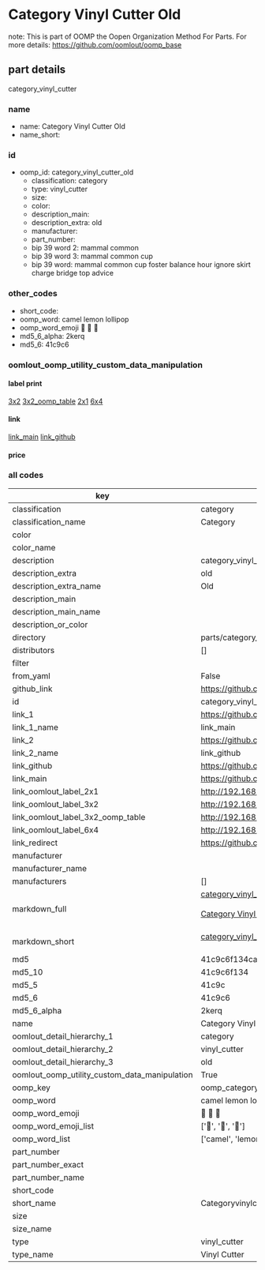 # Category Vinyl Cutter Old  

note: This is part of OOMP the Oopen Organization Method For Parts. For more details: https://github.com/oomlout/oomp_base

##  part details
  



category_vinyl_cutter



### name
* name: Category Vinyl Cutter Old
* name_short: 
### id
* oomp_id: category_vinyl_cutter_old
  * classification: category
  * type: vinyl_cutter
  * size: 
  * color: 
  * description_main: 
  * description_extra: old
  * manufacturer: 
  * part_number: 
  * bip 39 word 2: mammal common
  * bip 39 word 3: mammal common cup
  * bip 39 word: mammal common cup foster balance hour ignore skirt charge bridge top advice

### other_codes
* short_code: 
* oomp_word: camel lemon lollipop
* oomp_word_emoji :camel: :lemon: :lollipop:
* md5_6_alpha: 2kerq
* md5_6: 41c9c6






### oomlout_oomp_utility_custom_data_manipulation
#### label print
[3x2](http://192.168.1.245:1112/?label=oomp%202kerq)
[3x2_oomp_table](http://192.168.1.108:1112/?label=oomp%202kerq)
[2x1](http://192.168.1.242:1112/?label=oomp%202kerq)
[6x4](http://192.168.1.55:1112/?label=oomp%202kerq)    

#### link

[link_main](https://github.com/oomlout/oomlout_oomp_version_1_messy/tree/main/parts/category_vinyl_cutter_old) [link_github](https://github.com/oomlout/oomlout_oomp_version_1_messy/tree/main/parts/category_vinyl_cutter_old)                             

#### price







### all codes 
| key | value |  
| --- | --- |  
| classification | category |  
| classification_name | Category |  
| color |  |  
| color_name |  |  
| description | category_vinyl_cutter |  
| description_extra | old |  
| description_extra_name | Old |  
| description_main |  |  
| description_main_name |  |  
| description_or_color |   |  
| directory | parts/category_vinyl_cutter_old |  
| distributors | [] |  
| filter |  |  
| from_yaml | False |  
| github_link | https://github.com/oomlout/oomlout_oomp_part_src/tree/main/parts/category_vinyl_cutter_old |  
| id | category_vinyl_cutter_old |  
| link_1 | https://github.com/oomlout/oomlout_oomp_version_1_messy/tree/main/parts/category_vinyl_cutter_old |  
| link_1_name | link_main |  
| link_2 | https://github.com/oomlout/oomlout_oomp_version_1_messy/tree/main/parts/category_vinyl_cutter_old |  
| link_2_name | link_github |  
| link_github | https://github.com/oomlout/oomlout_oomp_version_1_messy/tree/main/parts/category_vinyl_cutter_old |  
| link_main | https://github.com/oomlout/oomlout_oomp_version_1_messy/tree/main/parts/category_vinyl_cutter_old |  
| link_oomlout_label_2x1 | http://192.168.1.242:1112/?label=oomp%202kerq |  
| link_oomlout_label_3x2 | http://192.168.1.245:1112/?label=oomp%202kerq |  
| link_oomlout_label_3x2_oomp_table | http://192.168.1.108:1112/?label=oomp%202kerq |  
| link_oomlout_label_6x4 | http://192.168.1.55:1112/?label=oomp%202kerq |  
| link_redirect | https://github.com/oomlout/oomlout_oomp_version_1_messy/tree/main/parts/category_vinyl_cutter_old |  
| manufacturer |  |  
| manufacturer_name |  |  
| manufacturers | [] |  
| markdown_full | [category_vinyl_cutter_old](none)<br>[](none)<br>[Category Vinyl Cutter Old](none)<br><br> |  
| markdown_short | [category_vinyl_cutter_old](none)<br><br> |  
| md5 | 41c9c6f134caae19b908d5c06b4b9c35 |  
| md5_10 | 41c9c6f134 |  
| md5_5 | 41c9c |  
| md5_6 | 41c9c6 |  
| md5_6_alpha | 2kerq |  
| name | Category Vinyl Cutter Old |  
| oomlout_detail_hierarchy_1 | category |  
| oomlout_detail_hierarchy_2 | vinyl_cutter |  
| oomlout_detail_hierarchy_3 | old |  
| oomlout_oomp_utility_custom_data_manipulation | True |  
| oomp_key | oomp_category_vinyl_cutter_old |  
| oomp_word | camel lemon lollipop |  
| oomp_word_emoji | :camel: :lemon: :lollipop: |  
| oomp_word_emoji_list | [':camel:', ':lemon:', ':lollipop:'] |  
| oomp_word_list | ['camel', 'lemon', 'lollipop'] |  
| part_number |  |  
| part_number_exact |  |  
| part_number_name |  |  
| short_code |  |  
| short_name | Categoryvinylcutter |  
| size |  |  
| size_name |  |  
| type | vinyl_cutter |  
| type_name | Vinyl Cutter |  
